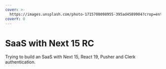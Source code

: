 ```yaml
---
cover: >-
  https://images.unsplash.com/photo-1715708098955-395ad4589904?crop=entropy&cs=srgb&fm=jpg&ixid=M3wxOTcwMjR8MHwxfHJhbmRvbXx8fHx8fHx8fDE3MTkzMjE3MzZ8&ixlib=rb-4.0.3&q=85
coverY: 0
---
```


# SaaS with Next 15 RC

Trying to build an SaaS with Next 15, React 19, Pusher and Clerk authentication.
